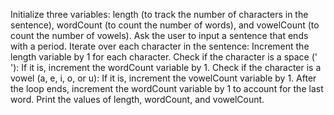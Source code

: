 Initialize three variables: length (to track the number of characters in the sentence), wordCount (to count the number of words), and vowelCount (to count the number of vowels).
Ask the user to input a sentence that ends with a period.
Iterate over each character in the sentence:
Increment the length variable by 1 for each character.
Check if the character is a space (' '):
If it is, increment the wordCount variable by 1.
Check if the character is a vowel (a, e, i, o, or u):
If it is, increment the vowelCount variable by 1.
After the loop ends, increment the wordCount variable by 1 to account for the last word.
Print the values of length, wordCount, and vowelCount.